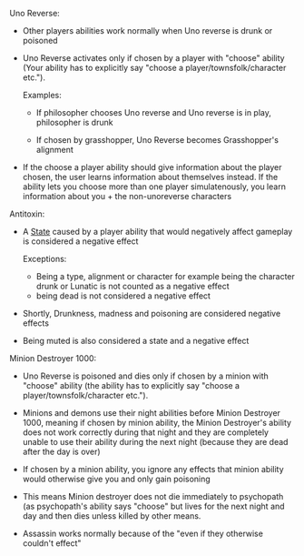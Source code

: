 

Uno Reverse:

- Other players abilities work normally when Uno reverse is drunk or poisoned

- Uno Reverse activates only if chosen by a player with "choose" ability (Your ability has to explicitly say "choose a player/townsfolk/character etc."). 

  Examples:

  - If philosopher chooses Uno reverse and Uno reverse is in play, philosopher is drunk

  - If chosen by grasshopper, Uno Reverse becomes Grasshopper's alignment

- If the choose a player ability should give information about the player chosen, the user learns information about themselves instead. If the ability lets you choose more than one player simulatenously, you learn information about you + the non-unoreverse characters

Antitoxin:


- A [State](https://wiki.bloodontheclocktower.com/States) caused by a player ability that would negatively affect gameplay is considered a negative effect

  Exceptions: 
    - Being a type, alignment or character for example being the character drunk or Lunatic is not counted as a negative effect
    - being dead is not considered a negative effect

- Shortly, Drunkness, madness and poisoning are considered negative effects

- Being muted is also considered a state and a negative effect


Minion Destroyer 1000:

- Uno Reverse is poisoned and dies only if chosen by a minion with "choose" ability (the ability has to explicitly say "choose a player/townsfolk/character etc."). 

- Minions and demons use their night abilities before Minion Destroyer 1000, meaning if chosen by minion ability, the Minion Destroyer's ability does not work correctly during that night and they are completely unable to use their ability during the next night (because they are dead after the day is over)

- If chosen by a minion ability, you ignore any effects that minion ability would otherwise give you and only gain poisoning

- This means Minion destroyer does not die immediately to psychopath (as psychopath's ability says "choose" but lives for the next night and day and then dies unless killed by other means. 

- Assassin works normally because of the "even if they otherwise couldn't effect"


